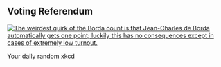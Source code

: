 ## Voting Referendum
[![The weirdest quirk of the Borda count is that Jean-Charles de Borda automatically gets one point; luckily this has no consequences except in cases of extremely low turnout.](https://imgs.xkcd.com/comics/voting_referendum.png)](https://xkcd.com/2225/ "The weirdest quirk of the Borda count is that Jean-Charles de Borda automatically gets one point; luckily this has no consequences except in cases of extremely low turnout.")

Your daily random xkcd
